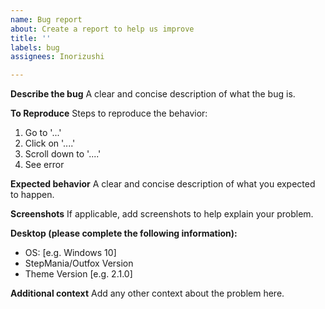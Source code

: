 ```yaml
---
name: Bug report
about: Create a report to help us improve
title: ''
labels: bug
assignees: Inorizushi

---
```


**Describe the bug**
A clear and concise description of what the bug is.

**To Reproduce**
Steps to reproduce the behavior:
1. Go to '...'
2. Click on '....'
3. Scroll down to '....'
4. See error

**Expected behavior**
A clear and concise description of what you expected to happen.

**Screenshots**
If applicable, add screenshots to help explain your problem.

**Desktop (please complete the following information):**
 - OS: [e.g. Windows 10]
 - StepMania/Outfox Version
 - Theme Version [e.g. 2.1.0]

**Additional context**
Add any other context about the problem here.
